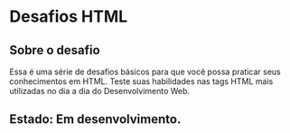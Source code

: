 # Desafios HTML


## Sobre o desafio

Essa é uma série de desafios básicos para que você possa praticar seus conhecimentos em HTML. Teste suas habilidades nas tags HTML mais utilizadas no dia a dia do Desenvolvimento Web.


## Estado: Em desenvolvimento.
